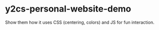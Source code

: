 # y2cs-personal-website-demo

Show them how it uses CSS (centering, colors) and JS for fun interaction.
